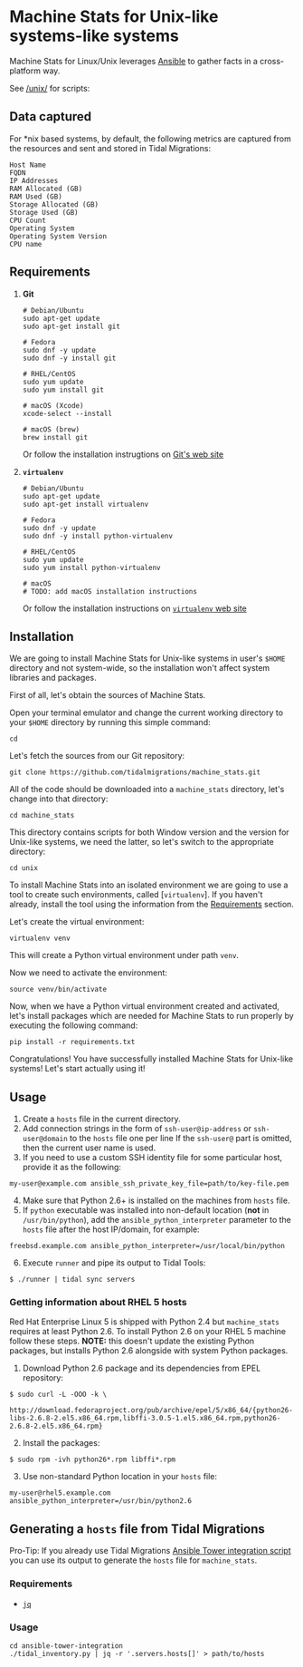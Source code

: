 # Machine Stats for Unix-like systems-like systems

Machine Stats for Linux/Unix leverages [Ansible](https://www.ansible.com/) to gather facts in a cross-platform way.

See [/unix/](unix/) for scripts:

## Data captured

For *nix based systems, by default, the following metrics are captured from the resources and sent and stored in Tidal Migrations:

```
Host Name
FQDN
IP Addresses
RAM Allocated (GB)
RAM Used (GB)
Storage Allocated (GB)
Storage Used (GB)
CPU Count
Operating System
Operating System Version
CPU name
```

## Requirements

1. **Git**

    ```
    # Debian/Ubuntu
    sudo apt-get update
    sudo apt-get install git

    # Fedora
    sudo dnf -y update
    sudo dnf -y install git

    # RHEL/CentOS
    sudo yum update
    sudo yum install git

    # macOS (Xcode)
    xcode-select --install

    # macOS (brew)
    brew install git
    ```

    Or follow the installation instrugtions on [Git's web
    site](https://git-scm.com/downloads)

2. **`virtualenv`**

    ```
    # Debian/Ubuntu
    sudo apt-get update
    sudo apt-get install virtualenv

    # Fedora
    sudo dnf -y update
    sudo dnf -y install python-virtualenv

    # RHEL/CentOS
    sudo yum update
    sudo yum install python-virtualenv

    # macOS
    # TODO: add macOS installation instructions
    ```

    Or follow the installation instructions on [`virtualenv` web
    site](https://virtualenv.pypa.io/en/latest/installation.html)

## Installation

We are going to install Machine Stats for Unix-like systems in user's `$HOME`
directory and not system-wide, so the installation won't affect system
libraries and packages.

First of all, let's obtain the sources of Machine Stats.

Open your terminal emulator and change the current working directory to your
`$HOME` directory by running this simple command:

```
cd 
```

Let's fetch the sources from our Git repository:

```
git clone https://github.com/tidalmigrations/machine_stats.git
```

All of the code should be downloaded into a `machine_stats` directory, let's
change into that directory:

```
cd machine_stats
```

This directory contains scripts for both Window version and the version for
Unix-like systems, we need the latter, so let's switch to the appropriate
directory:

```
cd unix
```

To install Machine Stats into an isolated environment we are going to use a
tool to create such environments, called [`virtualenv`]. If you haven't
already, install the tool using the information from the
[Requirements](#Requirements) section.

Let's create the virtual environment:

```
virtualenv venv
```

This will create a Python virtual environment under path `venv`.

Now we need to activate the environment:

```
source venv/bin/activate
```

Now, when we have a Python virtual environment created and activated, let's
install packages which are needed for Machine Stats to run properly by
executing the following command:

```
pip install -r requirements.txt
```

Congratulations! You have successfully installed Machine Stats for Unix-like
systems! Let's start actually using it!

## Usage

1. Create a `hosts` file in the current directory.
2. Add connection strings in the form of `ssh-user@ip-address` or `ssh-user@domain` to the `hosts` file one per line If the `ssh-user@` part is omitted, then the current user name is used.
3. If you need to use a custom SSH identity file for some particular host, provide it as the following:
```
my-user@example.com ansible_ssh_private_key_file=path/to/key-file.pem
```
4. Make sure that Python 2.6+ is installed on the machines from `hosts` file.
5. If `python` executable was installed into non-default location (**not** in `/usr/bin/python`), add the `ansible_python_interpreter` parameter to the `hosts` file after the host IP/domain, for example:
```
freebsd.example.com ansible_python_interpreter=/usr/local/bin/python
```
6. Execute `runner` and pipe its output to Tidal Tools:
```
$ ./runner | tidal sync servers
```

### Getting information about RHEL 5 hosts

Red Hat Enterprise Linux 5 is shipped with Python 2.4 but `machine_stats` requires at least Python 2.6. To install Python 2.6 on your RHEL 5 machine follow these steps. **NOTE:** this doesn't update the existing Python packages, but installs Python 2.6 alongside with system Python packages.

1. Download Python 2.6 package and its dependencies from EPEL repository:
```
$ sudo curl -L -OOO -k \
    http://download.fedoraproject.org/pub/archive/epel/5/x86_64/{python26-libs-2.6.8-2.el5.x86_64.rpm,libffi-3.0.5-1.el5.x86_64.rpm,python26-2.6.8-2.el5.x86_64.rpm}
```
2. Install the packages:
```
$ sudo rpm -ivh python26*.rpm libffi*.rpm
```
3. Use non-standard Python location in your `hosts` file:
```
my-user@rhel5.example.com ansible_python_interpreter=/usr/bin/python2.6
```

## Generating a `hosts` file from Tidal Migrations

Pro-Tip: If you already use Tidal Migrations [Ansible Tower integration script](https://github.com/tidalmigrations/ansible-tower-integration) you can use its output to generate the `hosts` file for `machine_stats`.

### Requirements

* [`jq`](https://stedolan.github.io/jq/)

### Usage

```
cd ansible-tower-integration
./tidal_inventory.py | jq -r '.servers.hosts[]' > path/to/hosts
```

